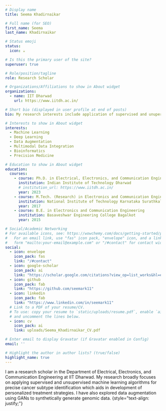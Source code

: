 ```yaml
---
# Display name
title: Seema Khadirnaikar

# Full name (for SEO)
first_name: Seema
last_name: Khadirnaikar

# Status emoji
status:
  icon: ☕️

# Is this the primary user of the site?
superuser: true

# Role/position/tagline
role: Research Scholar

# Organizations/Affiliations to show in About widget
organizations:
  - name: IIT Dharwad
    url: https://www.iitdh.ac.in/

# Short bio (displayed in user profile at end of posts)
bio: My research interests include application of supervised and unupervised machine learning techniques to precision medicine.

# Interests to show in About widget
interests:
  - Machine Learning
  - Deep Learning
  - Data Augmentation
  - Multimodal Data Integration
  - Bioinformatics
  - Precision Medicine

# Education to show in About widget
education:
  courses:
    - course: Ph.D. in Electrical, Electronics, and Communication Engineering
      institution: Indian Institute of Technology Dharwad
      # institution_url: https://www.iitdh.ac.in/
      year: 2023
    - course: M.Tech. (Research) in Electronics and Communication Engineering
      institution: National Institute of Technology Karnataka Surathkal
      year: 2017
    - course: B.E. in Electronics and Communication Engineering
      institution: Basaveshwar Engineering College Bagalkot
      year: 2015

# Social/Academic Networking
# For available icons, see: https://wowchemy.com/docs/getting-started/page-builder/#icons
#   For an email link, use "fas" icon pack, "envelope" icon, and a link in the
#   form "mailto:your-email@example.com" or "/#contact" for contact widget.
social:
  - icon: envelope
    icon_pack: fas
    link: "/#contact"
  - icon: google-scholar 
    icon_pack: ai
    link: "https://scholar.google.com/citations?view_op=list_works&hl=en&hl=en&user=fC0VWIUAAAAJ"
  - icon: github
    icon_pack: fab
    link: "https://github.com/seemark11"
  - icon: linkedin
    icon_pack: fab
    link: "https://www.linkedin.com/in/seemark11"
  # Link to a PDF of your resume/CV.
  # To use: copy your resume to `static/uploads/resume.pdf`, enable `ai` icons in `params.yaml`,
  # and uncomment the lines below.
  - icon: cv
    icon_pack: ai
    link: uploads/Seema_Khadirnaikar_CV.pdf

# Enter email to display Gravatar (if Gravatar enabled in Config)
email: ''

# Highlight the author in author lists? (true/false)
highlight_name: true
---
```


I am a research scholar in the Department of Electrical, Electronics, and Communication Engineering at IIT Dharwad. My research broadly focuses on applying supervised and unsupervised machine learning algorithms for precise cancer subtype identification which aids in development of personalized treatment strategies. I have also explored data augmentation using GANs to synthetically generate genomic data.
{style="text-align: justify;"}

